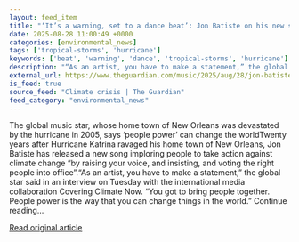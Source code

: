 ```yaml
---
layout: feed_item
title: "‘It’s a warning, set to a dance beat’: Jon Batiste on his new song urging climate action 20 years after Katrina"
date: 2025-08-28 11:00:49 +0000
categories: [environmental_news]
tags: ['tropical-storms', 'hurricane']
keywords: ['beat', 'warning', 'dance', 'tropical-storms', 'hurricane']
description: "“As an artist, you have to make a statement,” the global star said in an interview on Tuesday with the international media collaboration Covering Climate Now"
external_url: https://www.theguardian.com/music/2025/aug/28/jon-batiste-climate-crisis-song-petrichor
is_feed: true
source_feed: "Climate crisis | The Guardian"
feed_category: "environmental_news"
---
```


The global music star, whose home town of New Orleans was devastated by the hurricane in 2005, says ‘people power’ can change the worldTwenty years after Hurricane Katrina ravaged his home town of New Orleans, Jon Batiste has released a new song imploring people to take action against climate change “by raising your voice, and insisting, and voting the right people into office”.“As an artist, you have to make a statement,” the global star said in an interview on Tuesday with the international media collaboration Covering Climate Now. “You got to bring people together. People power is the way that you can change things in the world.” Continue reading...

[Read original article](https://www.theguardian.com/music/2025/aug/28/jon-batiste-climate-crisis-song-petrichor)
